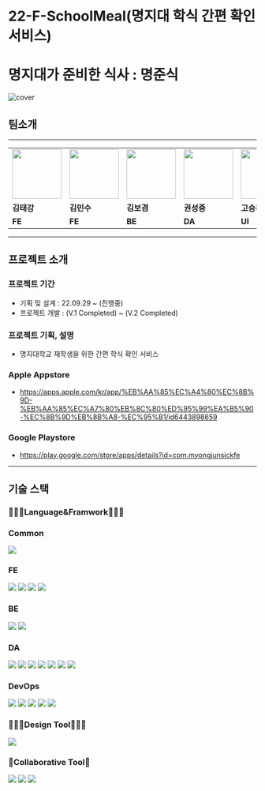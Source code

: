 # 22-F-SchoolMeal(명지대 학식 간편 확인 서비스)
# <b>명지대가 준비한 식사 : 명준식</b>
![cover](https://github.com/ConvergenceSwAce/22-F-SchoolMeal/assets/49053676/fd481ab1-25d2-4da5-9d05-61028df0060c)

## 팀소개

---

<table>
  <tr>
      <td>
        <a href="https://github.com/grayashh">
            <img src="https://avatars.githubusercontent.com/u/49053676?v=4" width="100px" />
        </a>
    </td>
    <td>
        <a href="https://github.com/MinsuKim21">
            <img src="https://avatars.githubusercontent.com/u/80405708?v=4" width="100px" />
        </a>
    </td>
    <td>
        <a href="https://github.com/k-kbk">
            <img src="https://avatars.githubusercontent.com/u/79684339?v=4" width="100px" />
        </a>
    </td>
    <td>
        <a href="https://github.com/wnd180">
            <img src="https://avatars.githubusercontent.com/u/23502888?v=4" width="100px" />
        </a>
    </td>
    <td>
        <a href="#">
            <img src="https://avatars.githubusercontent.com/u/60644352?v=4" width="100px" />
        </a>
    </td>

  </tr>

  <tr>
    <td><b>김태강</b></td>
    <td><b>김민수</b></td>
    <td><b>김보겸</b></td>
    <td><b>권성중</b></td>
    <td><b>고승환</b></td>
  </tr>
  <tr>
    <td><b>FE</b></td>
    <td><b>FE</b></td>
    <td><b>BE</b></td>
    <td><b>DA</b></td>
    <td><b>UI</b></td>
  </tr>
</table>

---

## 프로젝트 소개

### 프로젝트 기간

- 기획 및 설계 : 22.09.29 ~ (진행중)
- 프로젝트 개발 : (V.1 Completed) ~ (V.2 Completed)

### 프로젝트 기획, 설명

- 명지대학교 재학생을 위한 간편 학식 확인 서비스

### Apple Appstore
- https://apps.apple.com/kr/app/%EB%AA%85%EC%A4%80%EC%8B%9D-%EB%AA%85%EC%A7%80%EB%8C%80%ED%95%99%EA%B5%90-%EC%8B%9D%EB%8B%A8-%EC%95%B1/id6443898659
### Google Playstore
- https://play.google.com/store/apps/details?id=com.myongjunsickfe

---

## 기술 스택
<div align=left>
<h3>👨🏻‍💻Language&Framwork👩🏻‍💻</h3>
<h3>Common</h3>
<img src="https://img.shields.io/badge/TypeScript-3178C6?style=for-the-badge&logo=TypeScript&logoColor=white">
<h3>FE</h3>
<img src="https://img.shields.io/badge/React Native-61DAFB?style=for-the-badge&logo=react&logoColor=white">
<img src="https://img.shields.io/badge/Redux Toolkit-764ABC?style=for-the-badge&logo=Redux&logoColor=white">
<img src="https://img.shields.io/badge/RTK Query-764ABC?style=for-the-badge&logo=Redux&logoColor=white">
<img src="https://img.shields.io/badge/TailwindCSS-06B6D4?style=for-the-badge&logo=TailwindCSS&logoColor=white">
<h3>BE</h3>
<img src="https://img.shields.io/badge/Node.js-339933?style=for-the-badge&logo=Node.js&logoColor=white">
<img src="https://img.shields.io/badge/Nestjs-E0234E?style=for-the-badge&logo=Nestjs&logoColor=white">
<h3>DA</h3>
<img src="https://img.shields.io/badge/python-3776AB?style=for-the-badge&logo=Python&logoColor=white">
<img src="https://img.shields.io/badge/pandas-150458?style=for-the-badge&logo=pandas&logoColor=white">
<img src="https://img.shields.io/badge/numpy-013243?style=for-the-badge&logo=numpy&logoColor=white">
<img src="https://img.shields.io/badge/pytorch-EE4C2C?style=for-the-badge&logo=pytorch&logoColor=white">
<img src="https://img.shields.io/badge/Keras-D00000?style=for-the-badge&logo=Keras&logoColor=white">
<img src="https://img.shields.io/badge/Tensorflow-FF6F00?style=for-the-badge&logo=Tensorflow&logoColor=white">
<img src="https://img.shields.io/badge/ApacheHadoop-66CCFF?style=for-the-badge&logo=ApacheHadoop&logoColor=white">
<h3>DevOps</h3>
<img src="https://img.shields.io/badge/AWS RDS-527FFF?style=for-the-badge&logo=Amazon+RDS&logoColor=white">
<img src="https://img.shields.io/badge/AWS Lambda-FF9900?style=for-the-badge&logo=AWS+Lambda&logoColor=white">
<img src="https://img.shields.io/badge/AWS S3-569A31?style=for-the-badge&logo=Amazon+S3&logoColor=white">
<img src="https://img.shields.io/badge/AWS CloudWatch-FF4F8B?style=for-the-badge&logo=Amazon+CloudWatch&logoColor=white">
<img src="https://img.shields.io/badge/AWS API Gateway-FF4F8B?style=for-the-badge&logo=Amazon+API+Gateway&logoColor=white">
<h3>🧑🏻‍🎨Design Tool👩🏻‍🎨</h3>
<img src="https://img.shields.io/badge/Figma-F24E1E?style=for-the-badge&logo=Figma&logoColor=white">
<h3>👥Collaborative Tool👥</h3>
<img src="https://img.shields.io/badge/github-181717?style=for-the-badge&logo=github&logoColor=white">
<img src="https://img.shields.io/badge/git-F05032?style=for-the-badge&logo=git&logoColor=white">
<img src="https://img.shields.io/badge/notion-000000?style=for-the-badge&logo=notion&logoColor=white">

</div>
